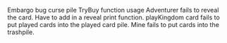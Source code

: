 Embargo bug curse pile
TryBuy function usage
Adventurer fails to reveal the card. Have to add in a reveal print function.
playKingdom card fails to put played cards into the played card pile.
Mine fails to put cards into the trashpile.